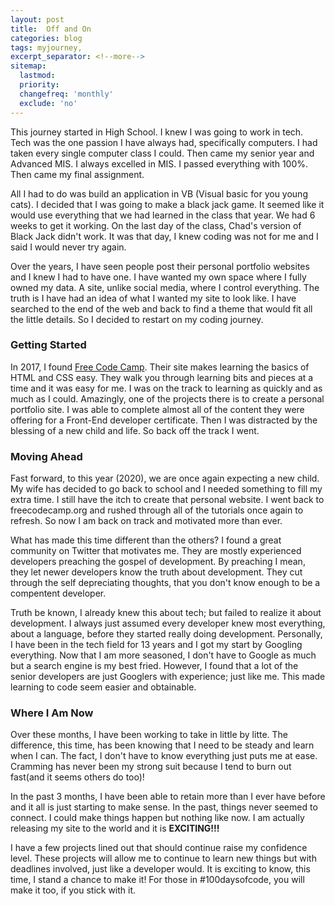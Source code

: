 ```yaml
---
layout: post
title:  Off and On
categories: blog
tags: myjourney, 
excerpt_separator: <!--more-->
sitemap:
  lastmod: 
  priority: 
  changefreq: 'monthly'
  exclude: 'no'
---
```

This journey started in High School. I knew I was going to work in tech.<!--more--> Tech was the one passion I have always had, specifically computers. I had taken every single computer class I could. Then came my senior year and Advanced MIS. I always excelled in MIS. I passed everything with 100%. Then came my final assignment.

All I had to do was build an application in VB (Visual basic for you young cats). I decided that I was going to make a black jack game. It seemed like it would use everything that we had learned in the class that year. We had 6 weeks to get it working. On the last day of the class, Chad's version of Black Jack didn't work. It was that day, I knew coding was not for me and I said I would never try again.

Over the years, I have seen people post their personal portfolio websites and I knew I had to have one. I have wanted my own space where I fully owned my data. A site, unlike social media, where I control everything. The truth is I have had an idea of what I wanted my site to look like. I have searched to the end of the web and back to find a theme that would fit all the little details. So I decided to restart on my coding journey. 

### Getting Started
In 2017, I found [Free Code Camp](https://freecodecamp.org). Their site makes learning the basics of HTML and CSS easy. They walk you through learning bits and pieces at a time and it was easy for me. I was on the track to learning as quickly and as much as I could. Amazingly, one of the projects there is to create a personal portfolio site. I  was able to complete almost all of the content they were offering for a Front-End developer certificate. Then I was distracted by the blessing of a new child and life. So back off the track I went.

### Moving Ahead
Fast forward, to this year (2020), we are once again expecting a new child. My wife has decided to go back to school and I needed something to fill my extra time. I still have the itch to create that personal website. I went back to freecodecamp.org and rushed through all of the tutorials once again to refresh. So now I am back on track and motivated more than ever. 

What has made this time different than the others? I  found a great community on Twitter that motivates me. They are mostly experienced developers preaching the gospel of development. By preaching I mean, they let newer developers know the truth about development. They cut through the self depreciating thoughts, that you don't know enough to be a compentent developer.

Truth be known, I already knew this about tech; but failed to realize it about development. I always just assumed every developer knew most everything, about a language, before they started really doing development. Personally, I have been in the tech field for 13 years and I got my start by Googling everything. Now that I am more seasoned, I don't have to Google as much but a search engine is my best fried. However, I found that a lot of the senior developers are just Googlers with experience; just like me. This made learning to code seem easier and obtainable.

### Where I Am Now
Over these months, I have been working to take in little by litte. The difference, this time, has been knowing that I need to be steady and learn when I can. The fact, I don't have to know everything just puts me at ease. Cramming has never been my strong suit because I tend to burn out fast(and it seems others do too)!

In the past 3 months, I have been able to retain more than I ever have before and it all is just starting to make sense. In the past, things never seemed to connect. I could make things happen but nothing like now. I am actually releasing my site to the world and it is **EXCITING!!!**

I have a few projects lined out that should continue raise my confidence level. These projects will allow me to continue to learn new things but with deadlines involved, just like a developer would. It is exciting to know, this time, I stand a chance to make it! For those in #100daysofcode, you will make it too, if you stick with it.